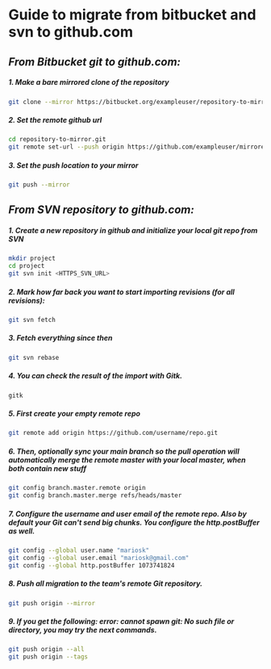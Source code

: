 **Guide to migrate from bitbucket and svn to github.com**
======================================================

***From Bitbucket git to github.com:***
-
##### 1. Make a bare mirrored clone of the repository

```bash
git clone --mirror https://bitbucket.org/exampleuser/repository-to-mirror.git
```

##### 2. Set the remote github url

```bash
cd repository-to-mirror.git
git remote set-url --push origin https://github.com/exampleuser/mirrored
```

##### 3. Set the push location to your mirror
```bash
git push --mirror
```


***From SVN repository to github.com:***
-

##### 1. Create a new repository in github and initialize your local git repo from SVN

```bash
mkdir project
cd project
git svn init <HTTPS_SVN_URL>
```

##### 2. Mark how far back you want to start importing revisions (for all revisions):

```bash
git svn fetch
```

##### 3. Fetch everything since then

```bash
git svn rebase
```

##### 4. You can check the result of the import with Gitk.

```bash
gitk
```

##### 5. First create your empty remote repo

```bash
git remote add origin https://github.com/username/repo.git
```

##### 6. Then, optionally sync your main branch so the pull operation will automatically merge the remote master with your local master, when both contain new stuff

```bash
git config branch.master.remote origin
git config branch.master.merge refs/heads/master
```

##### 7. Configure the username and user email of the remote repo. Also by default your Git can't send big chunks. You configure the http.postBuffer as well.

```bash
git config --global user.name "mariosk"
git config --global user.email "mariosk@gmail.com"
git config --global http.postBuffer 1073741824
```

##### 8. Push all migration to the team's remote Git repository.

```bash
git push origin --mirror
```

##### 9. If you get the following: error: cannot spawn git: No such file or directory, you may try the next commands.
```bash
git push origin --all
git push origin --tags
```
